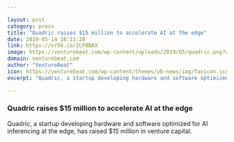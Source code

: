 ```yaml
---

layout: post
category: press
title: "Quadric raises $15 million to accelerate AI at the edge"
date: 2019-05-14 16:11:28
link: https://vrhk.co/2LFBBAX
image: https://venturebeat.com/wp-content/uploads/2019/05/quadric.png?w=1200&strip=all
domain: venturebeat.com
author: "VentureBeat"
icon: https://venturebeat.com/wp-content/themes/vb-news/img/favicon.ico
excerpt: "Quadric, a startup developing hardware and software optimized for AI inferencing at the edge, has raised $15 million in venture capital."

---
```


### Quadric raises $15 million to accelerate AI at the edge

Quadric, a startup developing hardware and software optimized for AI inferencing at the edge, has raised $15 million in venture capital.